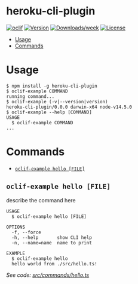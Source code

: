 heroku-cli-plugin
=================



[![oclif](https://img.shields.io/badge/cli-oclif-brightgreen.svg)](https://oclif.io)
[![Version](https://img.shields.io/npm/v/heroku-cli-plugin.svg)](https://npmjs.org/package/heroku-cli-plugin)
[![Downloads/week](https://img.shields.io/npm/dw/heroku-cli-plugin.svg)](https://npmjs.org/package/heroku-cli-plugin)
[![License](https://img.shields.io/npm/l/heroku-cli-plugin.svg)](https://github.com/hongxiaops/heroku-cli-plugin/blob/master/package.json)

<!-- toc -->
* [Usage](#usage)
* [Commands](#commands)
<!-- tocstop -->
# Usage
<!-- usage -->
```sh-session
$ npm install -g heroku-cli-plugin
$ oclif-example COMMAND
running command...
$ oclif-example (-v|--version|version)
heroku-cli-plugin/0.0.0 darwin-x64 node-v14.5.0
$ oclif-example --help [COMMAND]
USAGE
  $ oclif-example COMMAND
...
```
<!-- usagestop -->
# Commands
<!-- commands -->
* [`oclif-example hello [FILE]`](#oclif-example-hello-file)

## `oclif-example hello [FILE]`

describe the command here

```
USAGE
  $ oclif-example hello [FILE]

OPTIONS
  -f, --force
  -h, --help       show CLI help
  -n, --name=name  name to print

EXAMPLE
  $ oclif-example hello
  hello world from ./src/hello.ts!
```

_See code: [src/commands/hello.ts](https://github.com/hongxiaops/heroku-cli-plugin/blob/v0.0.0/src/commands/hello.ts)_
<!-- commandsstop -->
